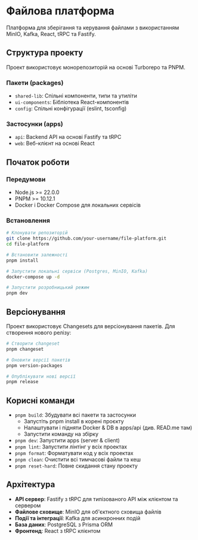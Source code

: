 # Файлова платформа

Платформа для зберігання та керування файлами з використанням MinIO, Kafka, React, tRPC та Fastify.

## Структура проекту

Проект використовує монорепозиторій на основі Turborepo та PNPM.

### Пакети (packages)

- `shared-lib`: Спільні компоненти, типи та утиліти
- `ui-components`: Бібліотека React-компонентів
- `config`: Спільні конфігурації (eslint, tsconfig)

### Застосунки (apps)

- `api`: Backend API на основі Fastify та tRPC
- `web`: Веб-клієнт на основі React

## Початок роботи

### Передумови

- Node.js >= 22.0.0
- PNPM >= 10.12.1
- Docker і Docker Compose для локальних сервісів

### Встановлення

```bash
# Клонувати репозиторій
git clone https://github.com/your-username/file-platform.git
cd file-platform

# Встановити залежності
pnpm install

# Запустити локальні сервіси (Postgres, MinIO, Kafka)
docker-compose up -d

# Запустити розробницький режим
pnpm dev
```

## Версіонування

Проект використовує Changesets для версіонування пакетів. Для створення нового релізу:

```bash
# Створити changeset
pnpm changeset

# Оновити версії пакетів
pnpm version-packages

# Опублікувати нові версії
pnpm release
```

## Корисні команди

- `pnpm build`: Збудувати всі пакети та застосунки
  - Запустіть pnpm install в корені проєкту
  - Налаштувати i підняти Docker & DB в apps/api (див. READ.me там)
  - Запустити команду на збірку
- `pnpm dev`: Запустити apps (server & client)
- `pnpm lint`: Запустити лінтінг у всіх проектах
- `pnpm format`: Форматувати код у всіх проектах
- `pnpm clean`: Очистити всі тимчасові файли та кеш
- `pnpm reset-hard`: Повне скидання стану проекту

## Архітектура

- **API сервер**: Fastify з tRPC для типізованого API між клієнтом та сервером
- **Файлове сховище**: MinIO для об'єктного сховища файлів
- **Події та інтеграції**: Kafka для асинхронних подій
- **База даних**: PostgreSQL з Prisma ORM
- **Фронтенд**: React з tRPC клієнтом

